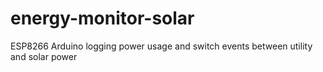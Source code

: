 # energy-monitor-solar
ESP8266 Arduino logging power usage and switch events between utility and solar power
